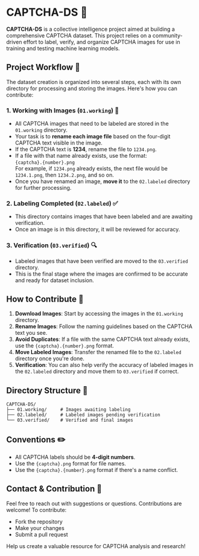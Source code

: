 # **CAPTCHA-DS** 🧩

**CAPTCHA-DS** is a collective intelligence project aimed at building a comprehensive CAPTCHA dataset. This project relies on a community-driven effort to label, verify, and organize CAPTCHA images for use in training and testing machine learning models.

## **Project Workflow** 🚀

The dataset creation is organized into several steps, each with its own directory for processing and storing the images. Here's how you can contribute:

### **1. Working with Images (`01.working`)** 📝
   - All CAPTCHA images that need to be labeled are stored in the `01.working` directory.
   - Your task is to **rename each image file** based on the four-digit CAPTCHA text visible in the image.
   - If the CAPTCHA text is **1234**, rename the file to `1234.png`.
   - If a file with that name already exists, use the format:  
     `{captcha}.{number}.png`  
     For example, if `1234.png` already exists, the next file would be `1234.1.png`, then `1234.2.png`, and so on.
   - Once you have renamed an image, **move it** to the `02.labeled` directory for further processing.

### **2. Labeling Completed (`02.labeled`)** ✅
   - This directory contains images that have been labeled and are awaiting verification.
   - Once an image is in this directory, it will be reviewed for accuracy.

### **3. Verification (`03.verified`)** 🔍
   - Labeled images that have been verified are moved to the `03.verified` directory.
   - This is the final stage where the images are confirmed to be accurate and ready for dataset inclusion.

## **How to Contribute** 🌟

1. **Download Images**: Start by accessing the images in the `01.working` directory.
2. **Rename Images**: Follow the naming guidelines based on the CAPTCHA text you see.
3. **Avoid Duplicates**: If a file with the same CAPTCHA text already exists, use the `{captcha}.{number}.png` format.
4. **Move Labeled Images**: Transfer the renamed file to the `02.labeled` directory once you're done.
5. **Verification**: You can also help verify the accuracy of labeled images in the `02.labeled` directory and move them to `03.verified` if correct.

## **Directory Structure** 📂

```
CAPTCHA-DS/
├── 01.working/     # Images awaiting labeling
├── 02.labeled/     # Labeled images pending verification
└── 03.verified/    # Verified and final images
```

## **Conventions** ✏️

- All CAPTCHA labels should be **4-digit numbers**.
- Use the `{captcha}.png` format for file names.
- Use the `{captcha}.{number}.png` format if there's a name conflict.

## **Contact & Contribution** 🤝

Feel free to reach out with suggestions or questions. Contributions are welcome! To contribute:
- Fork the repository
- Make your changes
- Submit a pull request

Help us create a valuable resource for CAPTCHA analysis and research!
